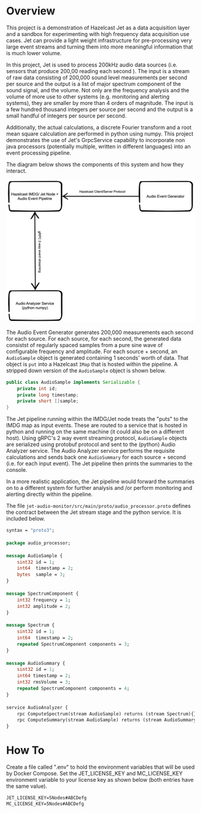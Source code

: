 # Overview

This project is a demonstration of Hazelcast Jet as a data acquisition layer and a sandbox for experimenting with high frequency data acquisition use cases.  Jet can provide a light weight infrastructure for pre-processing very large event streams and turning them into more meaningful information that is much lower volume.

In this project, Jet is used to process 200kHz audio data sources (i.e. sensors that produce 200,00 reading each second ).  The input is a stream of raw data consisting of 200,000 sound level measurements per second per source and the output is a list of major spectrum component of the sound signal, and the volume.  Not only are the frequency analysis and the volume of more use to other systems (e.g. monitoring and alerting systems), they are smaller by more than 4 orders of magnitude.  The input is a few hundred thousand integers per source per second and the output is a small handful of integers per source per second.  

Additionally, the actual calculations,  a discrete Fourier transform and a root mean square calculation are performed in python using numpy.  This project demonstrates the use of Jet's GrpcService capability to incorporate non java processors (potentially multiple, written in different languages) into an event processing pipeline.

The diagram below shows the components of this system and how they interact.

![Architecture Overview](overview.png)

The Audio Event Generator generates 200,000 measurements each second for each source.  For each source, for each second, the generated data consistst of regularly spaced samples from a pure sine wave of configurable frequency and amplitude.  For each source + second, an `AudioSample` object is generated containing 1 seconds' worth of data.  That object is  `put` into a Hazelcast `IMap` that is hosted within the pipeline. A stripped down version of the `AudioSample` object is shown below.  

```java
public class AudioSample implements Serializable { 
    private int id;
    private long timestamp;
    private short []sample;  
}
```

The Jet pipeline running within the IMDG/Jet node treats the "puts" to the IMDG map as input events.  These are routed to a service that is hosted in python and running on the same machine (it could also be on a different host).  Using gRPC's 2 way event streaming protocol, `AudioSample` objects are serialized using protobuf protocol and sent to the (python) Audio Analyzer service.  The Audio Analyzer service performs the requisite calculations and sends back one `AudioSummary` for each source + second (i.e. for each input event).  The Jet pipeline then prints the summaries to the console.

In a more realistic application, the Jet pipeline would  forward the summaries on to a different system for further analysis and /or perform monitoring and alerting directly within the pipeline.

The file `jet-audio-monitor/src/main/proto/audio_processor.proto` defines the contract between the Jet stream stage and the python service.  It is included below.

```protobuf
syntax = "proto3";

package audio_processor;

message AudioSample {
    sint32 id = 1;
    int64  timestamp = 2;
    bytes  sample = 3;
}

message SpectrumComponent {
    int32 frequency = 1;
    int32 amplitude = 2;
}

message Spectrum {
    sint32 id = 1;
    int64  timestamp = 2;
    repeated SpectrumComponent components = 3;
}

message AudioSummary {
    sint32 id = 1;
    int64 timestamp = 2;
    int32 rmsVolume = 3;
    repeated SpectrumComponent components = 4;
}

service AudioAnalyzer {
    rpc ComputeSpectrum(stream AudioSample) returns (stream Spectrum){}
    rpc ComputeSummary(stream AudioSample) returns (stream AudioSummary){}
}
```

# How To

Create a file called ".env" to hold the environment variables that will be used by 
Docker Compose. Set the JET_LICENSE_KEY and MC_LICENSE_KEY environment variable to 
your license key as shown below (both entries have the same value).

```
JET_LICENSE_KEY=5Nodes#ABCDefg
MC_LICENSE_KEY=5Nodes#ABCDefg
```





